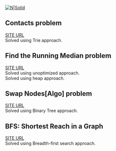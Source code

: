 [![N|Solid](https://hrcdn.net/community-frontend/assets/brand/logo-new-white-green-a5cb16e0ae.svg)](https://www.hackerrank.com/)


## Contacts problem
[SITE URL](https://www.hackerrank.com/challenges/contacts/problem)</br>
Solved using Trie approach.

## Find the Running Median problem
[SITE URL](https://www.hackerrank.com/challenges/find-the-running-median/problem)</br>
Solved using unoptimized approach.</br>
Solved using heap approach.

## Swap Nodes[Algo] problem
[SITE URL](https://www.hackerrank.com/challenges/swap-nodes-algo/problem)</br>
Solved using Binary Tree approach.

## BFS: Shortest Reach in a Graph
[SITE URL](https://www.hackerrank.com/challenges/ctci-bfs-shortest-reach/problem)</br>
Solved using Breadth-first search approach.
